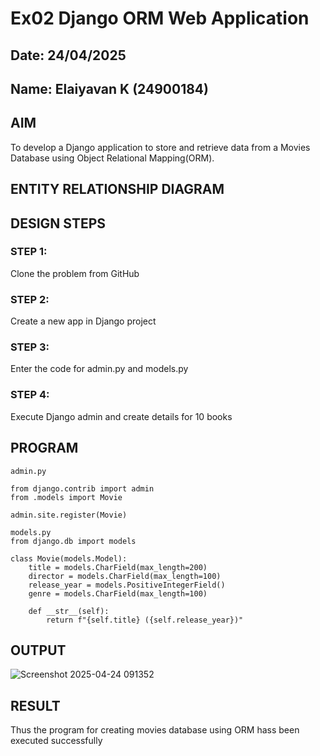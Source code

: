 # Ex02 Django ORM Web Application
## Date: 24/04/2025
## Name: Elaiyavan K (24900184)

## AIM
To develop a Django application to store and retrieve data from a Movies Database using Object Relational Mapping(ORM).

## ENTITY RELATIONSHIP DIAGRAM



## DESIGN STEPS

### STEP 1:
Clone the problem from GitHub

### STEP 2:
Create a new app in Django project

### STEP 3:
Enter the code for admin.py and models.py

### STEP 4:
Execute Django admin and create details for 10 books

## PROGRAM
```
admin.py

from django.contrib import admin
from .models import Movie

admin.site.register(Movie)
```
```
models.py
from django.db import models

class Movie(models.Model):
    title = models.CharField(max_length=200)
    director = models.CharField(max_length=100)
    release_year = models.PositiveIntegerField()
    genre = models.CharField(max_length=100)

    def __str__(self):
        return f"{self.title} ({self.release_year})"

```

## OUTPUT

![Screenshot 2025-04-24 091352](https://github.com/user-attachments/assets/64416519-a49f-400d-9347-27b1ba743c54)



## RESULT
Thus the program for creating movies database using ORM hass been executed successfully

